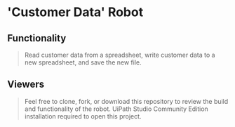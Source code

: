 # 'Customer Data' Robot

## Functionality
> Read customer data from a spreadsheet, write customer data to a new spreadsheet, and save the new file.

## Viewers
> Feel free to clone, fork, or download this repository to review the build and functionality of the robot. UiPath Studio Community Edition installation required to open this project.
